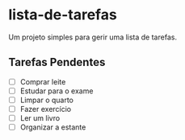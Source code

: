 # lista-de-tarefas
Um projeto simples para gerir uma lista de tarefas.
## Tarefas Pendentes
- [ ] Comprar leite
- [ ] Estudar para o exame
- [ ] Limpar o quarto
- [ ] Fazer exercício
- [ ] Ler um livro
- [ ] Organizar a estante
